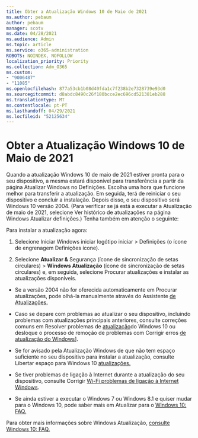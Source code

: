 ```yaml
---
title: Obter a Atualização Windows 10 de Maio de 2021
ms.author: pebaum
author: pebaum
manager: scotv
ms.date: 04/28/2021
ms.audience: Admin
ms.topic: article
ms.service: o365-administration
ROBOTS: NOINDEX, NOFOLLOW
localization_priority: Priority
ms.collection: Adm_O365
ms.custom:
- "9006487"
- "11085"
ms.openlocfilehash: 877a53cb1b08d40fda1c7f238b2e7328739e93d0
ms.sourcegitcommit: d8abdc8490c26f180bcce2ec696cd521381eb288
ms.translationtype: MT
ms.contentlocale: pt-PT
ms.lasthandoff: 04/29/2021
ms.locfileid: "52125634"
---
```

# <a name="get-the-windows-10-may-2021-update"></a>Obter a Atualização Windows 10 de Maio de 2021

Quando a atualização Windows 10 de maio de 2021 estiver pronta para o seu dispositivo, a mesma estará disponível para transferência a partir da página Atualizar Windows no Definições. Escolha uma hora que funcione melhor para transferir a atualização. Em seguida, terá de reiniciar o seu dispositivo e concluir a instalação. Depois disso, o seu dispositivo será Windows 10 versão 2004. (Para verificar se já está a executar a Atualização  de maio de 2021, selecione Ver histórico de atualizações na página Windows Atualizar definições.) Tenha também em atenção o seguinte:  

Para instalar a atualização agora:

1. Selecione Iniciar Windows iniciar logótipo iniciar > Definições (o ícone de engrenagem Definições ícone).

1. Selecione **Atualizar &** Segurança (ícone de sincronização de setas circulares) > **Windows Atualização**  (ícone de sincronização de setas circulares) e, em seguida, selecione Procurar atualizações e instalar as atualizações disponíveis. 

- Se a versão 2004 não for oferecida automaticamente em Procurar atualizações, pode olhá-la manualmente através do Assistente [de Atualizações.](https://www.microsoft.com/software-download/windows10)

- Caso se depare com problemas ao atualizar o seu dispositivo, incluindo problemas com atualizações principais anteriores, consulte correções comuns em Resolver problemas de [atualização](https://support.microsoft.com/windows/troubleshoot-problems-updating-windows-10-188c2b0f-10a7-d72f-65b8-32d177eb136c)do Windows 10 ou desloque o processo de remoção de problemas com Corrigir erros [de atualização do Windows](https://support.microsoft.com/sbs/windows/fix-windows-update-errors-18b693b5-7818-5825-8a7e-2a4a37d6d787)].

- Se for avisado pela Atualização Windows de que não tem espaço suficiente no seu dispositivo para instalar a atualização, consulte Libertar espaço para Windows 10 [atualizações.](https://support.microsoft.com/help/4013876)

- Se tiver problemas de ligação à Internet durante a atualização do seu dispositivo, consulte Corrigir [Wi-Fi problemas de ligação à Internet Windows](https://support.microsoft.com/windows/fix-wi-fi-connection-issues-in-windows-9424a1f7-6a3b-65a6-4d78-7f07eee84d2c).

- Se ainda estiver a executar o Windows 7 ou Windows 8.1 e quiser mudar para o Windows 10, pode saber mais em Atualizar para o [Windows 10: FAQ.](https://support.microsoft.com/windows/upgrade-to-windows-10-faq-cce52341-7943-594e-72ce-e1cf00382445)

Para obter mais informações sobre Windows Atualização, [consulte Windows 10: FAQ.](https://support.microsoft.com/windows/windows-update-faq-8a903416-6f45-0718-f5c7-375e92dddeb2)


